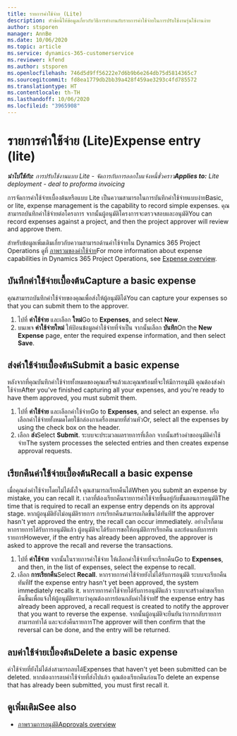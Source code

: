 ```yaml
---
title: รายการค่าใช้จ่าย (Lite)
description: หัวข้อนี้ให้ข้อมูลเกี่ยวกับวิธีการทำงานกับรายการค่าใช้จ่ายในการปรับใช้งานรุ่นใช้งานง่าย
author: stsporen
manager: AnnBe
ms.date: 10/06/2020
ms.topic: article
ms.service: dynamics-365-customerservice
ms.reviewer: kfend
ms.author: stsporen
ms.openlocfilehash: 746d5d9ff56222e7d6b9b6e264db75d5814365c7
ms.sourcegitcommit: fd8ea1779db2bb39a428f459ae3293c4fd785572
ms.translationtype: HT
ms.contentlocale: th-TH
ms.lasthandoff: 10/06/2020
ms.locfileid: "3965908"
---
```

# <a name="expense-entry-lite"></a><span data-ttu-id="eaaee-103">รายการค่าใช้จ่าย (Lite)</span><span class="sxs-lookup"><span data-stu-id="eaaee-103">Expense entry (lite)</span></span>

<span data-ttu-id="eaaee-104">_**นำไปใช้กับ:** การปรับใช้งานแบบ Lite - จัดการกับการออกใบแจ้งหนี้ชั่วคราว_</span><span class="sxs-lookup"><span data-stu-id="eaaee-104">_**Applies to:** Lite deployment - deal to proforma invoicing_</span></span>

<span data-ttu-id="eaaee-105">การจัดการค่าใช้จ่ายเบื้องต้นหรือแบบ Lite เป็นความสามารถในการบันทึกค่าใช้จ่ายแบบง่าย</span><span class="sxs-lookup"><span data-stu-id="eaaee-105">Basic, or lite, expense management is the capability to record simple expenses.</span></span> <span data-ttu-id="eaaee-106">คุณสามารถบันทึกค่าใช้จ่ายต่อโครงการ จากนั้นผู้อนุมัติโครงการจะตรวจสอบและอนุมัติ</span><span class="sxs-lookup"><span data-stu-id="eaaee-106">You can record expenses against a project, and then the project approver will review and approve them.</span></span>

<span data-ttu-id="eaaee-107">สำหรับข้อมูลเพิ่มเติมเกี่ยวกับความสามารถด้านค่าใช้จ่ายใน Dynamics 365 Project Operations ดูที่ [ภาพรวมของค่าใช้จ่าย](expense-overview.md)</span><span class="sxs-lookup"><span data-stu-id="eaaee-107">For more information about expense capabilities in Dynamics 365 Project Operations, see [Expense overview](expense-overview.md).</span></span>

## <a name="capture-a-basic-expense"></a><span data-ttu-id="eaaee-108">บันทึกค่าใช้จ่ายเบื้องต้น</span><span class="sxs-lookup"><span data-stu-id="eaaee-108">Capture a basic expense</span></span>

<span data-ttu-id="eaaee-109">คุณสามารถบันทึกค่าใช้จ่ายของคุณเพื่อส่งให้ผู้อนุมัติได้</span><span class="sxs-lookup"><span data-stu-id="eaaee-109">You can capture your expenses so that you can submit them to the approver.</span></span>

1. <span data-ttu-id="eaaee-110">ไปที่ **ค่าใช้จ่าย** และเลือก **ใหม่**</span><span class="sxs-lookup"><span data-stu-id="eaaee-110">Go to **Expenses**, and select **New**.</span></span>
2. <span data-ttu-id="eaaee-111">บนเพจ **ค่าใช้จ่ายใหม่** ให้ป้อนข้อมูลค่าใช้จ่ายที่จำเป็น จากนั้นเลือก **บันทึก**</span><span class="sxs-lookup"><span data-stu-id="eaaee-111">On the **New Expense** page, enter the required expense information, and then select **Save**.</span></span>

## <a name="submit-a-basic-expense"></a><span data-ttu-id="eaaee-112">ส่งค่าใช้จ่ายเบื้องต้น</span><span class="sxs-lookup"><span data-stu-id="eaaee-112">Submit a basic expense</span></span>

<span data-ttu-id="eaaee-113">หลังจากที่คุณบันทึกค่าใช้จ่ายทั้งหมดของคุณเสร็จแล้วและคุณพร้อมที่จะให้มีการอนุมัติ คุณต้องส่งค่าใช้จ่าย</span><span class="sxs-lookup"><span data-stu-id="eaaee-113">After you've finished capturing all your expenses, and you're ready to have them approved, you must submit them.</span></span>

1. <span data-ttu-id="eaaee-114">ไปที่ **ค่าใช้จ่าย** และเลือกค่าใช้จ่าย</span><span class="sxs-lookup"><span data-stu-id="eaaee-114">Go to **Expenses**, and select an expense.</span></span> <span data-ttu-id="eaaee-115">หรือเลือกค่าใช้จ่ายทั้งหมดโดยใช้กล่องกาเครื่องหมายที่ส่วนหัว</span><span class="sxs-lookup"><span data-stu-id="eaaee-115">Or, select all the expenses by using the check box on the header.</span></span>
2. <span data-ttu-id="eaaee-116">เลือก **ส่ง**</span><span class="sxs-lookup"><span data-stu-id="eaaee-116">Select **Submit**.</span></span> <span data-ttu-id="eaaee-117">ระบบจะประมวลผลรายการที่เลือก จากนั้นสร้างคำขออนุมัติค่าใช้จ่าย</span><span class="sxs-lookup"><span data-stu-id="eaaee-117">The system processes the selected entries and then creates expense approval requests.</span></span>

## <a name="recall-a-basic-expense"></a><span data-ttu-id="eaaee-118">เรียกคืนค่าใช้จ่ายเบื้องต้น</span><span class="sxs-lookup"><span data-stu-id="eaaee-118">Recall a basic expense</span></span>

<span data-ttu-id="eaaee-119">เมื่อคุณส่งค่าใช้จ่ายโดยไม่ได้ตั้งใจ คุณสามารถเรียกคืนได้</span><span class="sxs-lookup"><span data-stu-id="eaaee-119">When you submit an expense by mistake, you can recall it.</span></span> <span data-ttu-id="eaaee-120">เวลาที่ต้องเรียกคืนรายการค่าใช้จ่ายขึ้นอยู่กับขั้นตอนการอนุมัติ</span><span class="sxs-lookup"><span data-stu-id="eaaee-120">The time that is required to recall an expense entry depends on its approval stage.</span></span>  <span data-ttu-id="eaaee-121">หากผู้อนุมัติยังไม่อนุมัติรายการ การเรียกคืนสามารถเกิดขึ้นได้ทันที</span><span class="sxs-lookup"><span data-stu-id="eaaee-121">If the approver hasn't yet approved the entry, the recall can occur immediately.</span></span> <span data-ttu-id="eaaee-122">อย่างไรก็ตาม หากรายการได้รับการอนุมัติแล้ว ผู้อนุมัติจะได้รับการขอให้อนุมัติการเรียกคืน และย้อนกลับการทำรายการ</span><span class="sxs-lookup"><span data-stu-id="eaaee-122">However, if the entry has already been approved, the approver is asked to approve the recall and reverse the transactions.</span></span>

1. <span data-ttu-id="eaaee-123">ไปที่ **ค่าใช้จ่าย** จากนั้นในรายการค่าใช้จ่าย ให้เลือกค่าใช้จ่ายที่จะเรียกคืน</span><span class="sxs-lookup"><span data-stu-id="eaaee-123">Go to **Expenses**, and then, in the list of expenses, select the expense to recall.</span></span>
2. <span data-ttu-id="eaaee-124">เลือก **การเรียกคืน**</span><span class="sxs-lookup"><span data-stu-id="eaaee-124">Select **Recall**.</span></span> <span data-ttu-id="eaaee-125">หากรายการค่าใช้จ่ายยังไม่ได้รับการอนุมัติ ระบบจะเรียกคืนทันที</span><span class="sxs-lookup"><span data-stu-id="eaaee-125">If the expense entry hasn't yet been approved, the system immediately recalls it.</span></span> <span data-ttu-id="eaaee-126">หากรายการค่าใช้จ่ายได้รับการอนุมัติแล้ว ระบบจะสร้างคำขอเรียกคืนขึ้นเพื่อแจ้งให้ผู้อนุมัติทราบว่าคุณต้องการย้อนกลับค่าใช้จ่าย</span><span class="sxs-lookup"><span data-stu-id="eaaee-126">If the expense entry has already been approved, a recall request is created to notify the approver that you want to reverse the expense.</span></span> <span data-ttu-id="eaaee-127">จากนั้นผู้อนุมัติจะยืนยันว่าการกลับรายการสามารถทำได้ และจะส่งคืนรายการ</span><span class="sxs-lookup"><span data-stu-id="eaaee-127">The approver will then confirm that the reversal can be done, and the entry will be returned.</span></span>

## <a name="delete-a-basic-expense"></a><span data-ttu-id="eaaee-128">ลบค่าใช้จ่ายเบื้องต้น</span><span class="sxs-lookup"><span data-stu-id="eaaee-128">Delete a basic expense</span></span>

<span data-ttu-id="eaaee-129">ค่าใช้จ่ายที่ยังไม่ได้ส่งสามารถลบได้</span><span class="sxs-lookup"><span data-stu-id="eaaee-129">Expenses that haven't yet been submitted can be deleted.</span></span> <span data-ttu-id="eaaee-130">หากต้องการลบค่าใช้จ่ายที่ส่งไปแล้ว คุณต้องเรียกคืนก่อน</span><span class="sxs-lookup"><span data-stu-id="eaaee-130">To delete an expense that has already been submitted, you must first recall it.</span></span>

## <a name="see-also"></a><span data-ttu-id="eaaee-131">ดูเพิ่มเติม</span><span class="sxs-lookup"><span data-stu-id="eaaee-131">See also</span></span>

- [<span data-ttu-id="eaaee-132">ภาพรวมการอนุมัติ</span><span class="sxs-lookup"><span data-stu-id="eaaee-132">Approvals overview</span></span>](../approvals/approvals-overview.md)

